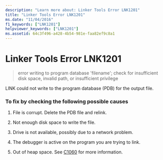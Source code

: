 ```yaml
---
description: "Learn more about: Linker Tools Error LNK1201"
title: "Linker Tools Error LNK1201"
ms.date: "11/04/2016"
f1_keywords: ["LNK1201"]
helpviewer_keywords: ["LNK1201"]
ms.assetid: 64c3f496-a428-4b54-981e-faa82ef9c8a1
---
```

# Linker Tools Error LNK1201

> error writing to program database 'filename'; check for insufficient disk space, invalid path, or insufficient privilege

LINK could not write to the program database (PDB) for the output file.

### To fix by checking the following possible causes

1. File is corrupt. Delete the PDB file and relink.

1. Not enough disk space to write the file.

1. Drive is not available, possibly due to a network problem.

1. The debugger is active on the program you are trying to link.

1. Out of heap space.  See [C1060](../../error-messages/compiler-errors-1/fatal-error-c1060.md) for more information.
